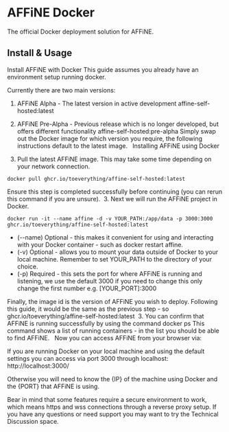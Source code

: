 # AFFiNE Docker

The official Docker deployment solution for AFFiNE.

##  Install & Usage

Install AFFiNE with Docker
This guide assumes you already have an environment setup running docker.

Currently there are two main versions:
1. AFFiNE Alpha - The latest version in active development 
affine-self-hosted:latest
2. AFFiNE Pre-Alpha - Previous release which is no longer developed, but offers different functionality 
affine-self-hosted:pre-alpha
Simply swap out the Docker image for which version you require, the following instructions default to the latest image.
﻿
﻿
Installing AFFiNE using Docker

1. Pull the latest AFFiNE image. This may take some time depending on your network connection.

```
docker pull ghcr.io/toeverything/affine-self-hosted:latest
```

Ensure this step is completed successfully before continuing (you can rerun this command if you are unsure).
​
3. Next we will run the AFFiNE project in Docker.

```
docker run -it --name affine -d -v YOUR_PATH:/app/data -p 3000:3000 ghcr.io/toeverything/affine-self-hosted:latest
```

- (--name) Optional - this makes it convenient for using and interacting with your Docker container - such as docker restart affine.
- (-v) Optional - allows you to mount your data outside of Docker to your local machine. Remember to set YOUR_PATH to the directory of your choice.
- (-p) Required - this sets the port for where AFFiNE is running and listening, we use the default 3000 if you need to change this only change the first number e.g. [YOUR_PORT]:3000

Finally, the image id is the version of AFFiNE you wish to deploy. Following this guide, it would be the same as the previous step - so ghcr.io/toeverything/affine-self-hosted:latest
​
3. You can confirm that AFFiNE is running successfully by using the command
docker ps
This command shows a list of running containers - in the list you should be able to find AFFiNE.
﻿
﻿
Now you can access AFFiNE from your browser via:

If you are running Docker on your local machine and using the default settings you can access via port 3000 through localhost: http://localhost:3000/​

Otherwise you will need to know the {IP} of the machine using Docker and the {PORT} that AFFiNE is using.

Bear in mind that some features require a secure environment to work, which means https and wss connections through a reverse proxy setup. If you have any questions or need support you may want to try the Technical Discussion space.​
